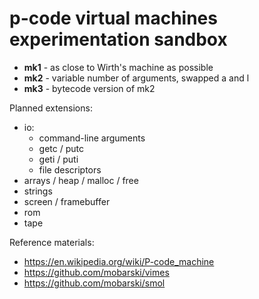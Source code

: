 # p-code virtual machines experimentation sandbox



- **mk1** - as close to Wirth's machine as possible
- **mk2** - variable number of arguments, swapped a and l
- **mk3** - bytecode version of mk2



Planned extensions:

- io:
  - command-line arguments
  - getc / putc
  - geti / puti
  - file descriptors
- arrays / heap / malloc / free
- strings
- screen / framebuffer
- rom
- tape



Reference materials:

- https://en.wikipedia.org/wiki/P-code_machine
- https://github.com/mobarski/vimes
- https://github.com/mobarski/smol
